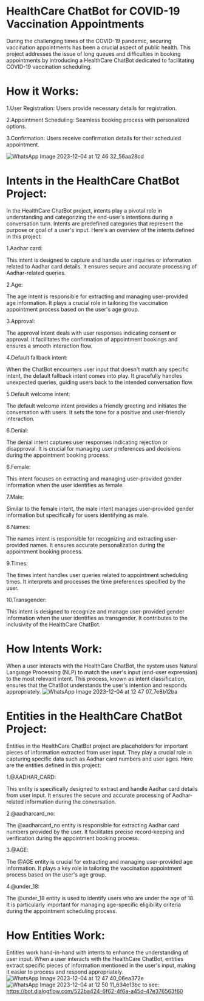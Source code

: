 # HealthCare ChatBot for COVID-19 Vaccination Appointments

During the challenging times of the COVID-19 pandemic, securing vaccination appointments has been a crucial aspect of public health. This project addresses the issue of long queues and difficulties in booking appointments by introducing a HealthCare ChatBot dedicated to facilitating COVID-19 vaccination scheduling.

# How it Works:

1.User Registration: Users provide necessary details for registration.

2.Appointment Scheduling: Seamless booking process with personalized options.

3.Confirmation: Users receive confirmation details for their scheduled appointment.


![WhatsApp Image 2023-12-04 at 12 46 32_56aa28cd](https://github.com/ShaikSameehaTabassum/HealthCare_ChatBot-Using-DiagflowEssentials/assets/83460032/c6f0adf9-ace2-4859-a3c4-c2e7e81d6955)

# Intents in the HealthCare ChatBot Project:
In the HealthCare ChatBot project, intents play a pivotal role in understanding and categorizing the end-user's intentions during a conversation turn. Intents are predefined categories that represent the purpose or goal of a user's input. Here's an overview of the intents defined in this project:

1.Aadhar card:

This intent is designed to capture and handle user inquiries or information related to Aadhar card details. It ensures secure and accurate processing of Aadhar-related queries.

2.Age:

The age intent is responsible for extracting and managing user-provided age information. It plays a crucial role in tailoring the vaccination appointment process based on the user's age group.

3.Approval:

The approval intent deals with user responses indicating consent or approval. It facilitates the confirmation of appointment bookings and ensures a smooth interaction flow.

4.Default fallback intent:

When the ChatBot encounters user input that doesn't match any specific intent, the default fallback intent comes into play. It gracefully handles unexpected queries, guiding users back to the intended conversation flow.

5.Default welcome intent:

The default welcome intent provides a friendly greeting and initiates the conversation with users. It sets the tone for a positive and user-friendly interaction.

6.Denial:

The denial intent captures user responses indicating rejection or disapproval. It is crucial for managing user preferences and decisions during the appointment booking process.

6.Female:

This intent focuses on extracting and managing user-provided gender information when the user identifies as female.

7.Male:

Similar to the female intent, the male intent manages user-provided gender information but specifically for users identifying as male.

8.Names:

The names intent is responsible for recognizing and extracting user-provided names. It ensures accurate personalization during the appointment booking process.

9.Times:

The times intent handles user queries related to appointment scheduling times. It interprets and processes the time preferences specified by the user.

10.Transgender:

This intent is designed to recognize and manage user-provided gender information when the user identifies as transgender. It contributes to the inclusivity of the HealthCare ChatBot.

# How Intents Work:

When a user interacts with the HealthCare ChatBot, the system uses Natural Language Processing (NLP) to match the user's input (end-user expression) to the most relevant intent. This process, known as intent classification, ensures that the ChatBot understands the user's intention and responds appropriately.
![WhatsApp Image 2023-12-04 at 12 47 07_7e8b12ba](https://github.com/ShaikSameehaTabassum/HealthCare_ChatBot-Using-DiagflowEssentials/assets/83460032/02a96465-d748-47c4-8541-e880360a92e8)

# Entities in the HealthCare ChatBot Project:

Entities in the HealthCare ChatBot project are placeholders for important pieces of information extracted from user input. They play a crucial role in capturing specific data such as Aadhar card numbers and user ages. Here are the entities defined in this project:

1.@AADHAR_CARD:

This entity is specifically designed to extract and handle Aadhar card details from user input. It ensures the secure and accurate processing of Aadhar-related information during the conversation.

2.@aadharcard_no:

The @aadharcard_no entity is responsible for extracting Aadhar card numbers provided by the user. It facilitates precise record-keeping and verification during the appointment booking process.

3.@AGE:

The @AGE entity is crucial for extracting and managing user-provided age information. It plays a key role in tailoring the vaccination appointment process based on the user's age group.

4.@under_18:

The @under_18 entity is used to identify users who are under the age of 18. It is particularly important for managing age-specific eligibility criteria during the appointment scheduling process.

# How Entities Work:

Entities work hand-in-hand with intents to enhance the understanding of user input. When a user interacts with the HealthCare ChatBot, entities extract specific pieces of information mentioned in the user's input, making it easier to process and respond appropriately.
![WhatsApp Image 2023-12-04 at 12 47 40_06ea372e](https://github.com/ShaikSameehaTabassum/HealthCare_ChatBot-Using-DiagflowEssentials/assets/83460032/cb640ba8-d053-4566-8807-43089d86a535)
![WhatsApp Image 2023-12-04 at 12 50 11_634e13bc](https://github.com/ShaikSameehaTabassum/HealthCare_ChatBot-Using-DiagflowEssentials/assets/83460032/add6bcc3-d20f-402e-9631-48373a4e9eed)
to see:
https://bot.dialogflow.com/522ba424-6f62-4f6a-a45d-47e376563f60
